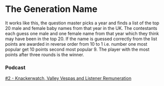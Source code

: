 # The Generation Name
It works like this, the question master picks a year and finds a list of the top 20 male and female baby names from that year in the UK. The contestants each guess one male and one female name from that year which they think may have been in the top 20. If the name is guessed correctly from the list points are awarded in reverse order from 10 to 1 i.e. number one most popular get 10 points second most popular 9. The player with the most points after three rounds is the winner.

### Podcast
[#2 - Knackerwatch, Valley Vespas and Listener Remuneration](https://www.bbc.co.uk/programmes/m0005m54)
